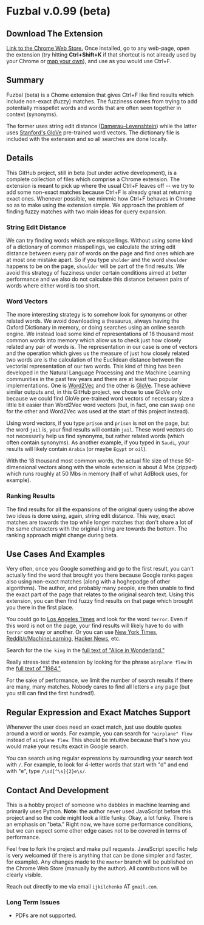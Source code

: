 # Fuzbal v.0.99 (beta)

## Download The Extension
[Link to the Chrome Web Store.](https://chrome.google.com/webstore/detail/fuzbal/lidjpicdkcgjdkgifmmpalkibjeppdof) Once installed, go to any web-page, open the extension (try hitting **Ctrl+Shift+K** if that shortcut is not already used by your Chrome or [map your own](http://lifehacker.com/add-custom-keyboard-shortcuts-to-chrome-extensions-for-1595322121)), and use as you would use Ctrl+F. 

## Summary
Fuzbal (beta) is a Chome extension that gives Ctrl+F like find results which include non-exact (fuzzy) matches. The fuzziness comes from trying to add potentially misspellet words and words that are often seen together in context (synonyms). 

The former uses string edit distance ([Damerau–Levenshtein](https://en.wikipedia.org/wiki/Damerau%E2%80%93Levenshtein_distance)) while the latter uses [Stanford's GloVe](http://nlp.stanford.edu/projects/glove/) pre-trained word vectors. The dictionary file is included with the extension and so all searches are done locally. 

## Details
This GitHub project, still in beta (but under active development), is a complete collection of files which comprise a Chrome extension. The extension is meant to pick up where the usual Ctrl+F leaves off -- we try to add some non-exact matches because Ctrl+F is already great at returning exact ones. Whenever possible, we mimmic how Ctrl+F behaves in Chrome so as to make using the extension simple. We approach the problem of finding fuzzy matches with two main ideas for query expansion. 

### String Edit Distance 
We can try finding words which are misspellings. Without using some kind of a dictionary of common misspellings, we calculate the string edit distance between every pair of words on the page and find ones which are at most one mistake apart. So if you type `sholder` and the word `shoulder` happens to be on the page, `shoulder` will be part of the find results. We avoid this strategy of fuzziness under certain conditions aimed at better performance and we also do not calculate this distance between pairs of words where either word is too short. 

### Word Vectors
The more interesting strategy is to somehow look for synonyms or other related words. We avoid downloading a thesaurus, always having the Oxford Dictionary in memory, or doing searches using an online search engine. We instead load some kind of representations of 18 thousand most common words into memory which allow us to check just how closely related any pair of words is. The representation in our case is one of vectors and the operation which gives us the measure of just how closely related two words are is the calculation of the Euclidean distance between the vectorial representation of our two words. This kind of thing has been developed in the Natural Language Processing and the Machine Learning communities in the past few years and there are at least two popular implementations. One is [Word2Vec](https://code.google.com/p/word2vec/) and the other is [GloVe](http://nlp.stanford.edu/projects/glove/). These achieve similar outputs and, in this GitHub project, we chose to use GloVe only because we could find GloVe pre-trained word vectors of necessary size a little bit easier than Word2Vec word vectors (but, in fact, one can swap one for the other and Word2Vec was used at the start of this project instead). 

Using word vectors, if you type `prison` and `prison` is not on the page, but the word `jail` is, your find results will contain `jail`. These word vectors do not necessarily help us find synonyms, but rather related words (which often contain synonyms). As another example, if you typed in `Saudi`, your results will likely contain `Arabia` (or maybe `Egypt` or `oil`). 

With the 18 thousand most common words, the actual file size of these 50-dimensional vectors along with the whole extension is about 4 Mbs (zipped) which runs roughly at 50 Mbs in memory (half of what AdBlock uses, for example). 

### Ranking Results
The find results for all the expansions of the original query using the above two ideas is done using, again, string edit distance. This way, exact matches are towards the top while longer matches that don't share a lot of the same characters with the original string are towards the bottom. The ranking approach might change during beta. 

## Use Cases And Examples
Very often, once you Google something and go to the first result, you can't actually find the word that brought you there because Google ranks pages also using non-exact matches (along with a hoghepodge of other algorithms). The author, and probably many people, are then unable to find the exact part of the page that relates to the original search text. Using this extension, you can then find fuzzy find results on that page which brought you there in the first place. 

You could go to [Los Angeles Times](http://www.latimes.com/) and look for the word `terror`. Even if this word is not on the page, your find results will likely have to do with `terror` one way or another. Or you can use [New York Times](http://www.nytimes.com/), [Reddit/r/MachineLearning](https://www.reddit.com/r/MachineLearning/), [Hacker News](https://news.ycombinator.com/), etc. 

Search for the `the king` in the [full text of "Alice in Wonderland."](https://archive.org/stream/alicesadventures19033gut/19033.txt)

Really stress-test the extension by looking for the phrase `airplane flew` in the [full text of "1984."](http://msxnet.org/orwell/1984)

For the sake of performance, we limit the number of search results if there are many, many matches. Nobody cares to find all letters `e` any page (but you still can find the first hundred!). 

## Regular Expression and Exact Matches Support
Whenever the user does need an exact match, just use double quotes around a word or words. For example, you can search for `"airplane" flew` instead of `airplane flew`. This should be intuitive because that's how you would make your results exact in Google search. 

You can search using regular expressions by surrounding your search text with `/`. For example, to look for 4-letter words that start with "d" and end with "e", type `/\sd[^\s]{2}e\s/`.

## Contact And Development
This is a hobby project of someone who dabbles in machine learning and primarily uses Python. **Note:** the author never used JavaScript before this project and so the code might look a little funky. Okay, a lot funky. There is an emphasis on "beta." Right now, we have some performance conditions, but we can expect some other edge cases not to be covered in terms of performance. 

Feel free to fork the project and make pull requests. JavaScript specific help is very welcomed (if there is anything that can be done simpler and faster, for example). Any changes made to the `master` branch will be published on the Chrome Web Store (manually by the author). All contributions will be clearly visible. 

Reach out directly to me via email `ijkilchenko` AT `gmail.com`.

### Long Term Issues
* PDFs are not supported. 
